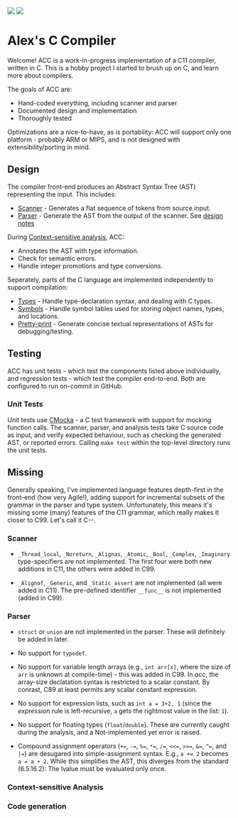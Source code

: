 [![](https://github.com/alexking35h/acc/workflows/Build%20and%20Test/badge.svg)](https://github.com/alexking35h/acc/actions?query=workflow%3A%22Build+and+Test%22) [![](https://github.com/alexking35h/acc/workflows/Regression%20Test/badge.svg)](https://github.com/alexking35h/acc/actions?query=workflow%3A%22Regression+Test%22)

# Alex's C Compiler

Welcome! ACC is a work-in-progress implementation of a C11 compiler, written in C.
This is a hobby project I started to brush up on C, and learn more about compilers.

The goals of ACC are:
 * Hand-coded everything, including scanner and parser
 * Documented design and implementation
 * Thoroughly tested

Optimizations are a nice-to-have, as is portability: ACC will support only
one platform - probably ARM or MIPS, and is not designed with extensibility/porting in mind.

## Design

The compiler front-end produces an Abstract Syntax Tree (AST) representing the input. This includes:

 * [Scanner](include/scanner.h) - Generates a flat sequence of tokens from source input.
 * [Parser](include/parser.h) - Generate the AST from the output of the scanner. See [design notes](design/parser.md)

During [Context-sensitive analysis](include/analysis.h), ACC:
 * Annotates the AST with type information.
 * Check for semantic errors.
 * Handle integer promotions and type conversions.

Seperately, parts of the C language are implemented independently to support compilation:
 * [Types](include/ctype.h) - Handle type-declaration syntax, and dealing with C types.
 * [Symbols](include/symbol.h) - Handle symbol tables used for storing object names, types, and locations.
 * [Pretty-print](include/pretty_print.h) - Generate concise textual representations of ASTs for debugging/testing.

## Testing

ACC has unit tests - which test the components listed above individually, and regression tests - 
which test the compiler end-to-end. Both are configured to run on-commit in GitHub.

### Unit Tests

Unit tests use [CMocka](http://https://cmocka.org/) - a C test framework with support for mocking function calls.
The scanner, parser, and analysis tests take C source code as input, and verify expected behaviour, such as 
checking the generated AST, or reported errors. Calling `make test` within the top-level directory runs the unit
tests.

## Missing

Generally speaking, I've implemented language features depth-first in the front-end (how very Agile!), 
adding support for incremental subsets of the grammar in the parser and type system. Unfortunately,
this means it's missing some (many) features of the C11 grammar, which really makes it closer to C99. Let's call it C--.

### Scanner

 * `_Thread_local`, `_Noreturn`, `_Alignas`, `_Atomic`, `_Bool`, `_Complex`, `_Imaginary` type-specifiers are not implemented.
   The first four were both new additions in C11, the others were added in C99.

 * `_Alignof`, `_Generic`, and `_Static_assert` are not implemented (all were added in C11). The pre-defined identifier `__func__`
   is not implemented (added in C99).

### Parser

 * `struct` or `union` are not implemented in the parser. These will definitely be added in later.
 
 * No support for `typedef`. 

 * No support for variable length arrays (e.g., `int arr[x]`, where the size of `arr` is unknown at compile-time) 
   \- this was added in C99. In _acc_, the array-size declatation syntax is restricted to a scalar constant.
   By conrast, C89 at least permits any scalar constant expression.

 * No support for expression lists, such as `int a = 3+2, 1` (since the _expression_ rule is left-recursive,
   `a` gets the rightmost value in the list: `1`). 

 * No support for floating types (`float`/`double`). These are currently caught during the analysis, and a 
   Not-implemented yet error is raised.

 * Compound assignment operators (`+=`, `-=`, `%=`, `*=`, `/=`, `<<=`, `>>=`, `&=`, `^=`, and `|=`) are desugared
   into simple-assignment syntax. E.g., `a += 2` becomes `a = a + 2`. While this simplifies the AST, this 
   diverges from the standard (6.5.16.2): The lvalue must be evaluated only once.

### Context-sensitive Analysis

### Code generation
